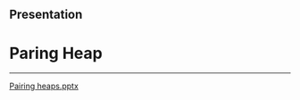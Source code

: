 ## Presentation 
# Paring Heap
----------------------------------------------------------------------------------------

[Pairing heaps.pptx](https://github.com/user-attachments/files/20043647/Pairing.heaps.pptx)

